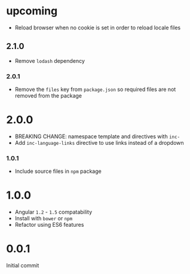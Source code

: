 # upcoming

* Reload browser when no cookie is set in order to reload locale files

## 2.1.0

* Remove `lodash` dependency

### 2.0.1

* Remove the `files` key from `package.json` so required files are not removed from the package

# 2.0.0

* BREAKING CHANGE: namespace template and directives with `inc-`
* Add `inc-language-links` directive to use links instead of a dropdown

### 1.0.1

* Include source files in `npm` package

# 1.0.0

* Angular `1.2` - `1.5` compatability
* Install with `bower` or `npm`
* Refactor using ES6 features

# 0.0.1

Initial commit
